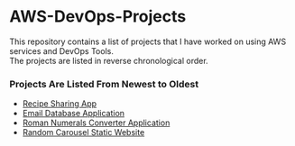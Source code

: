 # AWS-DevOps-Projects

This repository contains a list of projects that I have worked on using AWS services and DevOps Tools.  
The projects are listed in reverse chronological order.

### Projects Are Listed From Newest to Oldest
- <a href="https://github.com/shahinam2/AWS-DevOps-Projects/tree/main/04_Recipe_Sharing_App">Recipe Sharing App</a>
- <a href="https://github.com/shahinam2/AWS-DevOps-Projects/tree/main/03_Email_Database">Email Database Application</a>
- <a href="https://github.com/shahinam2/AWS-DevOps-Projects/tree/main/02_Roman_Numerals_Converter_Application">Roman Numerals Converter Application</a>
- <a href="https://github.com/shahinam2/AWS-DevOps-Projects/tree/main/01_Random_Carousel_Static_Website">Random Carousel Static Website</a>